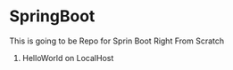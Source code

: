 # SpringBoot
This is going to be Repo for Sprin Boot Right From Scratch
  1) HelloWorld on LocalHost
